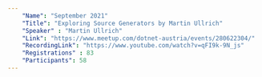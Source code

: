 ```yaml
---
    "Name": "September 2021"
    "Title": "Exploring Source Generators by Martin Ullrich"
    "Speaker" : "Martin Ullrich"
    "Link": "https://www.meetup.com/dotnet-austria/events/280622304/"
    "RecordingLink": "https://www.youtube.com/watch?v=qFI9k-9N_js"
    "Registrations" : 83
    "Participants": 58
---
```

